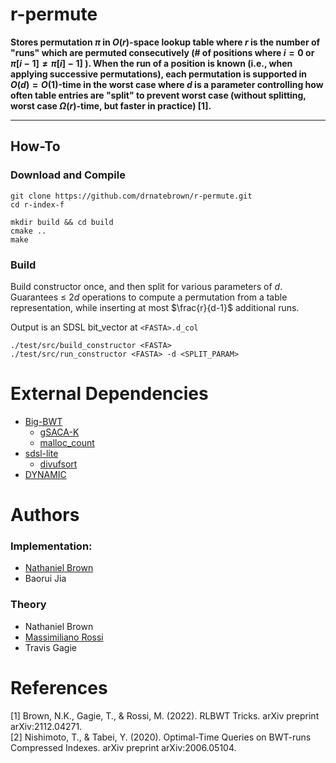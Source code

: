 # r-permute
<!--- ```console


                                           _       
 _ __      _ __   ___ _ __ _ __ ___  _   _| |_ ___ 
| '__|____| '_ \ / _ \ '__| '_ ` _ \| | | | __/ _ \
| | |_____| |_) |  __/ |  | | | | | | |_| | ||  __/
|_|       | .__/ \___|_|  |_| |_| |_|\__,_|\__\___|
          |_|                                      

  
```
-->

**Stores permutation $\pi$ in $O(r)$-space lookup table where $r$ is the number of "runs" which are permuted consecutively (# of positions where $i=0$ or $\pi[i-1] \neq \pi[i] -1]$ ). When the run of a position is known (i.e., when applying successive permutations), each permutation is supported in $O(d)=O(1)$-time in the worst case where $d$ is a parameter controlling how often table entries are "split" to prevent worst case (without splitting, worst case $\Omega(r)$-time, but faster in practice) [1].**

---

## How-To
### Download and Compile

```console
git clone https://github.com/drnatebrown/r-permute.git
cd r-index-f

mkdir build && cd build
cmake ..
make
```

### Build
Build constructor once, and then split for various parameters of $d$.
Guarantees $\leq$ $2d$ operations to compute a permutation from a table
representation, while inserting at most $\frac{r}{d-1}$ additional runs.

Output is an SDSL bit_vector at `<FASTA>.d_col`
```console
./test/src/build_constructor <FASTA>
./test/src/run_constructor <FASTA> -d <SPLIT_PARAM>
```

# External Dependencies

* [Big-BWT](https://github.com/alshai/Big-BWT.git)
    * [gSACA-K](https://github.com/felipelouza/gsa-is.git)
    * [malloc_count](https://github.com/bingmann/malloc_count)
* [sdsl-lite](https://github.com/simongog/sdsl-lite)
    * [divufsort](https://github.com/simongog/libdivsufsort) 
* [DYNAMIC](https://github.com/xxsds/DYNAMIC)

# Authors

### Implementation:

* [Nathaniel Brown](https://github.com/drnatebrown)
* Baorui Jia

### Theory
* Nathaniel Brown
* [Massimiliano Rossi](https://github.com/maxrossi91)
* Travis Gagie

# References

[1] Brown, N.K., Gagie, T., & Rossi, M. (2022). RLBWT Tricks. arXiv preprint arXiv:2112.04271.  
[2] Nishimoto, T., & Tabei, Y. (2020). Optimal-Time Queries on BWT-runs Compressed Indexes. arXiv preprint arXiv:2006.05104.

